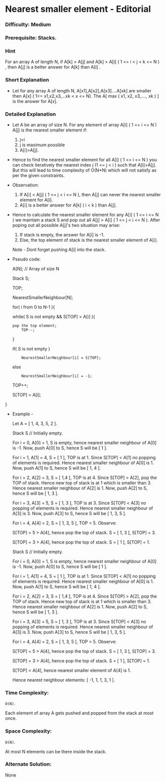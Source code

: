 # Nearest smaller element - Editorial

### Difficulty:  Medium

### Prerequisite:  Stacks.

### Hint

For an array A of length N, if A[k] > A[j] and A[k] > A[i] ( 1 <= i < j < k <= N ) , then A[j] is a better answer for A[k] than A[i] . 

### Short Explanation

* Let for any array A of length N, A[x1],A[x2],A[x3]....A[xk] are smaller then A[x] ( 1<= x1,x2,x3,...xk < x <= N). The A[ max ( x1, x2, x3,...., xk ) ] is the answer for A[x].

### Detailed Explanation

* Let A be an array of size N. For any element of array A[i] ( 1 <= i <= N ) A[j] is the nearest smaller element if:
  1. j<i 
  2. j is maximum possible
  3. A[i]>A[j].

* Hence to find the nearest smaller element for all A[i] ( 1 <= i <= N ) you can check iteratively the nearest index j (1 <= j < i ) such that A[i]>A[j]. But this will lead to time complexity of O(N*N) which will not satisfy as per the given constraints.
  
* Observation:

   1. If A[i] < A[j] ( 1 <= j < i <= N ), then A[j] can never the nearest smaller element for A[i].
   2. A[i] is a better answer for A[k] ( i < k ) than A[j].

* Hence to calculate the nearest smaller element for any A[i] ( 1 <= i <= N ) we maintain a stack S and pop out all A[j] > A[i] ( 1 <= j < i <= N ). After poping out all possible A[j]'s two situation may arise:
  
   1. If stack is empty, the answer for A[i] is -1.
   2. Else, the top element of stack is the nearest smaller element of A[i].

  Note - Dont forget pushing A[i] into the stack.   

* Pseudo code:
  
  A[N]; // Array of size N
  
  Stack S;
  
  TOP;
  
  NearestSmallerNeighbour[N];

  for( i from 0 to N-1 ){
    
     while( S is not empty && S[TOP] > A[i] ){
     
	  pop the top element;
          TOP--;
    }
    
     if( S is not empty )
     
          NearestSmallerNeighbour[i] = S[TOP];
          
     else
     
          NearestSmallerNeighbour[i] = -1;
   
     TOP++;

     S[TOP] = A[i];

}
        

* Example -
 
  Let A = [ 1, 4, 3, 5, 2 ].

  
  Stack S // Initially empty.
  
  For i = 0, A[0] = 1, S is empty, hence nearest smaller neighbour of A[0] is -1. Now, push A[0] to S, hence S will be [ 1 ].
  
  For i = 1, A[1] = 4, S = [ 1 ], TOP is at 1. Since S[TOP] < A[1] no popping of elements is required. Hence nearest smaller neighbour of A[0] is 1. Now, push A[1] to S, hence S will be [ 1, 4 ].
  
  For i = 2, A[2] = 3, S = [ 1,4 ], TOP is at 4. Since S[TOP] > A[2], pop the TOP of stack. Hence new top of stack is at 1 which is smaller than 3. Hence nearest smaller neighbour of A[2] is 1. Now, push A[2] to S, hence S will be [ 1, 3 ].
  
  For i = 3, A[3] = 5, S = [ 1, 3 ], TOP is at 3. Since S[TOP] < A[3] no popping of elements is required. Hence nearest smaller neighbour of A[3] is 3. Now, push A[3] to S, hence S will be [ 1, 3, 5 ].
  
  For i = 4, A[4] = 2, S = [ 1, 3, 5 ], TOP = 5. Observe:
  
  S[TOP] = 5 > A[4], hence pop the top of stack. S = [ 1, 3 ], S[TOP] = 3.
  
  S[TOP] = 3 > A[4], hence pop the top of stack. S = [ 1 ], S[TOP] = 1.
  
  Stack S // Initially empty.
  
  For i = 0, A[0] = 1, S is empty, hence nearest smaller neighbour of A[0] is -1. Now, push A[0] to S, hence S will be [ 1 ].
  
  For i = 1, A[1] = 4, S = [ 1 ], TOP is at 1. Since S[TOP] < A[1] no popping of elements is required. Hence nearest smaller neighbour of A[0] is 1. Now, push A[1] to S, hence S will be [ 1, 4 ].
  
  For i = 2, A[2] = 3, S = [ 1,4 ], TOP is at 4. Since S[TOP] > A[2], pop the TOP of stack. Hence new top of stack is at 1 which is smaller than 3. Hence nearest smaller neighbour of A[2] is 1. Now, push A[2] to S, hence S will be [ 1, 3 ].
  
  For i = 3, A[3] = 5, S = [ 1, 3 ], TOP is at 3. Since S[TOP] < A[3] no popping of elements is required. Hence nearest smaller neighbour of A[3] is 3. Now, push A[3] to S, hence S will be [ 1, 3, 5 ].
  
  For i = 4, A[4] = 2, S = [ 1, 3, 5 ], TOP = 5. Observe:
  
  S[TOP] = 5 > A[4], hence pop the top of stack. S = [ 1, 3 ], S[TOP] = 3.
  
  S[TOP] = 3 > A[4], hence pop the top of stack. S = [ 1 ], S[TOP] = 1.
  
  S[TOP] < A[4], hence nearest smaller element of A[4] is 1.

  Hence nearest neighbour elements: [ -1, 1, 1, 3, 1 ].

### Time Complexity:

`O(N)`.

Each element of array A gets pushed and popped from the stack at most once.

### Space Complexity:

`O(N)`.

At most N elements can be there inside the stack.

### Alternate Solution:

None
